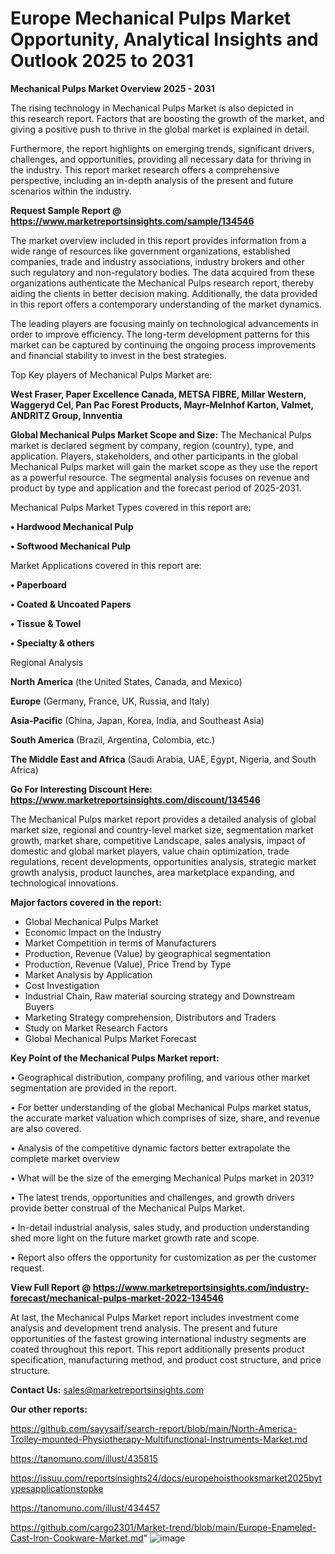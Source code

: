 # Europe Mechanical Pulps Market Opportunity, Analytical Insights and Outlook 2025 to 2031

<Strong> Mechanical Pulps Market Overview 2025 - 2031</strong>

The rising technology in Mechanical Pulps Market is also depicted in this research report. Factors that are boosting the growth of the market, and giving a positive push to thrive in the global market is explained in detail.

Furthermore, the report highlights on emerging trends, significant drivers, challenges, and opportunities, providing all necessary data for thriving in the industry. This report market research offers a comprehensive perspective, including an in-depth analysis of the present and future scenarios within the industry.

<strong>Request Sample Report @ <a href=https://www.marketreportsinsights.com/sample/134546>https://www.marketreportsinsights.com/sample/134546</a></strong>

The market overview included in this report provides information from a wide range of resources like government organizations, established companies, trade and industry associations, industry brokers and other such regulatory and non-regulatory bodies. The data acquired from these organizations authenticate the Mechanical Pulps research report, thereby aiding the clients in better decision making. Additionally, the data provided in this report offers a contemporary understanding of the market dynamics.

The leading players are focusing mainly on technological advancements in order to improve efficiency. The long-term development patterns for this market can be captured by continuing the ongoing process improvements and financial stability to invest in the best strategies.

Top Key players of Mechanical Pulps Market are:

<strong>West Fraser, Paper Excellence Canada, METSA FIBRE, Millar Western, Waggeryd Cel, Pan Pac Forest Products, Mayr-Melnhof Karton, Valmet, ANDRITZ Group, Innventia</strong>

<strong><b>Global Mechanical Pulps Market Scope and Size:</b></strong>
The Mechanical Pulps market is declared segment by company, region (country), type, and application. Players, stakeholders, and other participants in the global Mechanical Pulps market will gain the market scope as they use the report as a powerful resource. The segmental analysis focuses on revenue and product by type and application and the forecast period of 2025-2031.

Mechanical Pulps Market Types covered in this report are:

<strong>• Hardwood Mechanical Pulp

• Softwood Mechanical Pulp</strong>

Market Applications covered in this report are:

<strong>• Paperboard

• Coated & Uncoated Papers

• Tissue & Towel

• Specialty & others</strong> 

Regional Analysis

<strong>North America</strong> (the United States, Canada, and Mexico)

<strong>Europe</strong> (Germany, France, UK, Russia, and Italy)

<strong>Asia-Pacific</strong> (China, Japan, Korea, India, and Southeast Asia)

<strong>South America</strong> (Brazil, Argentina, Colombia, etc.)

<strong>The Middle East and Africa</strong> (Saudi Arabia, UAE, Egypt, Nigeria, and South Africa)

<strong>Go For Interesting Discount Here: <a href=https://www.marketreportsinsights.com/discount/134546>https://www.marketreportsinsights.com/discount/134546</a></strong>

The Mechanical Pulps market report provides a detailed analysis of global market size, regional and country-level market size, segmentation market growth, market share, competitive Landscape, sales analysis, impact of domestic and global market players, value chain optimization, trade regulations, recent developments, opportunities analysis, strategic market growth analysis, product launches, area marketplace expanding, and technological innovations.

<strong><b>Major factors covered in the report:</b></strong>
<ul>
  <li>Global Mechanical Pulps Market </li>
  <li>Economic Impact on the Industry</li>
  <li>Market Competition in terms of Manufacturers</li>
  <li>Production, Revenue (Value) by geographical segmentation</li>
  <li>Production, Revenue (Value), Price Trend by Type</li>
  <li>Market Analysis by Application</li>
  <li>Cost Investigation</li>
  <li>Industrial Chain, Raw material sourcing strategy and Downstream Buyers</li>
  <li>Marketing Strategy comprehension, Distributors and Traders</li>
  <li>Study on Market Research Factors</li>
  <li>Global Mechanical Pulps Market Forecast</li>
</ul>

<strong><b>Key Point of the Mechanical Pulps Market report:</b></strong>

• Geographical distribution, company profiling, and various other market segmentation are provided in the report.

• For better understanding of the global Mechanical Pulps market status, the accurate market valuation which comprises of size, share, and revenue are also covered.

• Analysis of the competitive dynamic factors better extrapolate the complete market overview

• What will be the size of the emerging Mechanical Pulps market in 2031?

• The latest trends, opportunities and challenges, and growth drivers provide better construal of the Mechanical Pulps Market.

• In-detail industrial analysis, sales study, and production understanding shed more light on the future market growth rate and scope.

• Report also offers the opportunity for customization as per the customer request.

<strong><b>View Full Report @ <a href=https://www.marketreportsinsights.com/industry-forecast/mechanical-pulps-market-2022-134546>https://www.marketreportsinsights.com/industry-forecast/mechanical-pulps-market-2022-134546</a></b></strong>


At last, the Mechanical Pulps Market report includes investment come analysis and development trend analysis. The present and future opportunities of the fastest growing international industry segments are coated throughout this report. This report additionally presents product specification, manufacturing method, and product cost structure, and price structure.

<strong>Contact Us:</strong>
sales@marketreportsinsights.com

<strong>Our other reports:</strong>

<a href=https://github.com/sayysaif/search-report/blob/main/North-America-Trolley-mounted-Physiotherapy-Multifunctional-Instruments-Market.md>https://github.com/sayysaif/search-report/blob/main/North-America-Trolley-mounted-Physiotherapy-Multifunctional-Instruments-Market.md</a>

<a href=https://tanomuno.com/illust/435815>https://tanomuno.com/illust/435815</a>

<a href=https://issuu.com/reportsinsights24/docs/europehoisthooksmarket2025bytypesapplicationstopke>https://issuu.com/reportsinsights24/docs/europehoisthooksmarket2025bytypesapplicationstopke</a>

<a href=https://tanomuno.com/illust/434457>https://tanomuno.com/illust/434457</a>

<a href=https://github.com/cargo2301/Market-trend/blob/main/Europe-Enameled-Cast-Iron-Cookware-Market.md>https://github.com/cargo2301/Market-trend/blob/main/Europe-Enameled-Cast-Iron-Cookware-Market.md</a>"
![image](https://github.com/user-attachments/assets/ed75e6d6-ee81-4ae4-8287-96002d4d6454)
